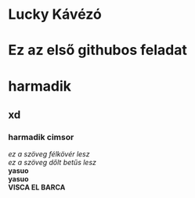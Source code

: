 # Lucky Kávézó
# Ez az első githubos feladat
# harmadik
## xd 
### harmadik cimsor 
_ez a szöveg félkövér lesz_  
*ez a szöveg dőlt betűs lesz*     
__yasuo__  
**yasuo**  
__VISCA EL BARCA__
